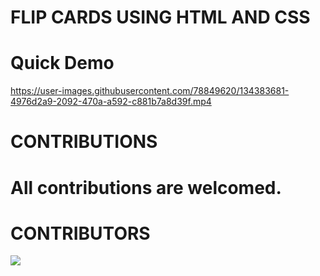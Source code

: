 # FLIP CARDS USING HTML AND CSS

# Quick Demo

https://user-images.githubusercontent.com/78849620/134383681-4976d2a9-2092-470a-a592-c881b7a8d39f.mp4



# CONTRIBUTIONS

# All contributions are welcomed.

# CONTRIBUTORS


<a href="https://github.com/AADI-1331/Flip_Cards_Using_htm_and_css/graphs/contributors">
  <img src="https://contrib.rocks/image?repo=AADI-1331/Flip_Cards_Using_htm_and_css" />
</a>
